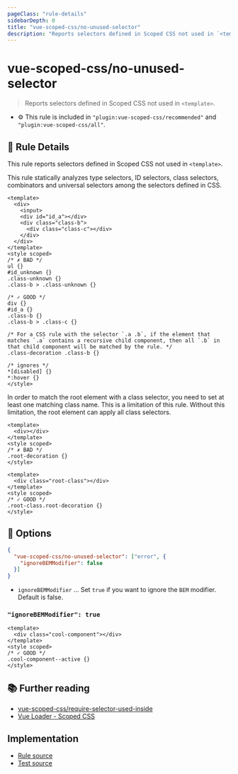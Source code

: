 ```yaml
---
pageClass: "rule-details"
sidebarDepth: 0
title: "vue-scoped-css/no-unused-selector"
description: "Reports selectors defined in Scoped CSS not used in `<template>`."
---
```

# vue-scoped-css/no-unused-selector

> Reports selectors defined in Scoped CSS not used in `<template>`.

- :gear: This rule is included in `"plugin:vue-scoped-css/recommended"` and `"plugin:vue-scoped-css/all"`.

## :book: Rule Details

This rule reports selectors defined in Scoped CSS not used in `<template>`.

This rule statically analyzes type selectors, ID selectors, class selectors, combinators and universal selectors among the selectors defined in CSS.

<eslint-code-block :rules="{'vue-scoped-css/no-unused-selector': ['error']}">

```vue
<template>
  <div>
    <input>
    <div id="id_a"></div>
    <div class="class-b">
      <div class="class-c"></div>
    </div>
  </div>
</template>
<style scoped>
/* ✗ BAD */
ul {}
#id_unknown {}
.class-unknown {}
.class-b > .class-unknown {}

/* ✓ GOOD */
div {}
#id_a {}
.class-b {}
.class-b > .class-c {}

/* For a CSS rule with the selector `.a .b`, if the element that matches `.a` contains a recursive child component, then all `.b` in that child component will be matched by the rule. */
.class-decoration .class-b {}

/* ignores */
*[disabled] {}
*:hover {}
</style>
```

</eslint-code-block>

In order to match the root element with a class selector, you need to set at least one matching class name.
This is a limitation of this rule. Without this limitation, the root element can apply all class selectors.

<eslint-code-block :rules="{'vue-scoped-css/no-unused-selector': ['error']}">

```vue
<template>
  <div></div>
</template>
<style scoped>
/* ✗ BAD */
.root-decoration {}
</style>
```

</eslint-code-block>

<eslint-code-block :rules="{'vue-scoped-css/no-unused-selector': ['error']}">

```vue
<template>
  <div class="root-class"></div>
</template>
<style scoped>
/* ✓ GOOD */
.root-class.root-decoration {}
</style>
```

</eslint-code-block>

## :wrench: Options

```json
{
  "vue-scoped-css/no-unused-selector": ["error", {
    "ignoreBEMModifier": false
  }]
}
```

- `ignoreBEMModifier` ... Set `true` if you want to ignore the `BEM` modifier. Default is false.

### `"ignoreBEMModifier": true`

<eslint-code-block :rules="{'vue-scoped-css/no-unused-selector': ['error', {ignoreBEMModifier: true}]}">

```vue
<template>
  <div class="cool-component"></div>
</template>
<style scoped>
/* ✓ GOOD */
.cool-component--active {}
</style>
```

</eslint-code-block>

## :books: Further reading

- [vue-scoped-css/require-selector-used-inside]
- [Vue Loader - Scoped CSS]

[Vue Loader - Scoped CSS]: https://vue-loader.vuejs.org/guide/scoped-css.html
[vue-scoped-css/require-selector-used-inside]: ./require-selector-used-inside.md

## Implementation

- [Rule source](https://github.com/future-architect/eslint-plugin-vue-scoped-css/blob/master/lib/rules/no-unused-selector.ts)
- [Test source](https://github.com/future-architect/eslint-plugin-vue-scoped-css/blob/master/tests/lib/rules/no-unused-selector.js)
